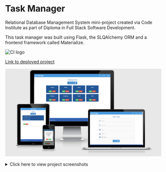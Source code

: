 # Task Manager

Relational Database Management System mini-project created via Code Institute as part of Diploma in Full Stack Software Development. 

This task manager was built using Flask, the SLQAlchemy ORM and a frontend framework called Materialize.


![CI logo](https://codeinstitute.s3.amazonaws.com/fullstack/ci_logo_small.png)

[Link to deployed project](http://task-manager--flask-sqlalchemy.herokuapp.com/)

![Project mockup](assets/images/flask-sqlalchemy-project-am-i-responsive.png)


<details><summary>Click here to view project screenshots</summary>

![Screenshot](assets/images/flask-sqlalchemy-project-screenshot.png)
![Screenshot-2](assets/images/flask-sqlalchemy-project-screenshot2.png)
![Screenshot-3](assets/images/flask-sqlalchemy-project-screenshot3.png)
![Screenshot-4](assets/images/flask-sqlalchemy-project-screenshot4.png)

</details>
